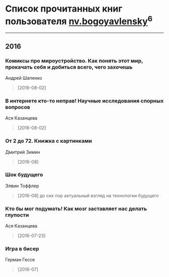 # Список прочитанных книг пользователя [nv.bogoyavlensky](http://vk.com/id2193824)<sup>6</sup>
---

## 2016

### Комиксы про мироустройство. Как понять этот мир, прокачать себя и добиться всего, чего захочешь
Андрей Шапенко
> [2016-08-02] 


### В интернете кто-то неправ! Научные исследования спорных вопросов
Ася Казанцева
> [2016-08-02] 


### От 2 до 72. Книжка с картинками
Дмитрий Зимин
> [2016-08] 


### Шок будущего
Элвин Тоффлер
> [2016-08] до сих пор актуальный взгляд на технологии будущего


### Кто бы мог подумать! Как мозг заставляет нас делать глупости
Ася Казанцева
> [2016-07-23] 


### Игра в бисер
Герман Гессе
> [2016-07] 



